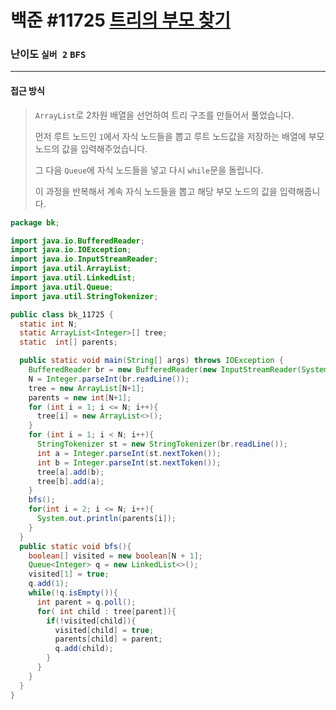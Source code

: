 # 백준 #11725 [트리의 부모 찾기](https://www.acmicpc.net/problem/11725)

### 난이도 `실버 2`  `BFS`

---

#### 접근 방식

> `ArrayList`로 2차원 배열을 선언하여 트리 구조를 만들어서 풀었습니다.
>
> 먼저 루트 노드인 `1`에서 자식 노드들을 뽑고 루트 노드값을 저장하는 배열에 부모 노드의 값을 입력해주었습니다.
>
> 그 다음 `Queue`에 자식 노드들을 넣고 다시 `while`문을 돌립니다.
>
> 이 과정을 반복해서 계속 자식 노드들을 뽑고 해당 부모 노드의 값을 입력해줍니다.

```java
package bk;

import java.io.BufferedReader;
import java.io.IOException;
import java.io.InputStreamReader;
import java.util.ArrayList;
import java.util.LinkedList;
import java.util.Queue;
import java.util.StringTokenizer;

public class bk_11725 {
  static int N;
  static ArrayList<Integer>[] tree;
  static  int[] parents;

  public static void main(String[] args) throws IOException {
    BufferedReader br = new BufferedReader(new InputStreamReader(System.in));
    N = Integer.parseInt(br.readLine());
    tree = new ArrayList[N+1];
    parents = new int[N+1];
    for (int i = 1; i <= N; i++){
      tree[i] = new ArrayList<>();
    }
    for (int i = 1; i < N; i++){
      StringTokenizer st = new StringTokenizer(br.readLine());
      int a = Integer.parseInt(st.nextToken());
      int b = Integer.parseInt(st.nextToken());
      tree[a].add(b);
      tree[b].add(a);
    }
    bfs();
    for(int i = 2; i <= N; i++){
      System.out.println(parents[i]);
    }
  }
  public static void bfs(){
    boolean[] visited = new boolean[N + 1];
    Queue<Integer> q = new LinkedList<>();
    visited[1] = true;
    q.add(1);
    while(!q.isEmpty()){
      int parent = q.poll();
      for( int child : tree[parent]){
        if(!visited[child]){
          visited[child] = true;
          parents[child] = parent;
          q.add(child);
        }
      }
    }
  }
}
```




